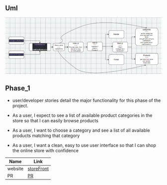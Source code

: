 ## Uml

![uml](./src/img/uml.PNG)

## Phase_1

* user/developer stories detail the major functionality for this phase of the project.

* As a user, I expect to see a list of available product categories in the store so that I can easily browse products
* As a user, I want to choose a category and see a list of all available products matching that category
* As a user, I want a clean, easy to use user interface so that I can shop the online store with confidence

|Name|Link|
|---|---|
|website|[storeFront](https://mujahed-abuarob-store-2022.netlify.app/)|
|PR|[PR](https://github.com/Mujahedyousef/store_front/pull/3)|
